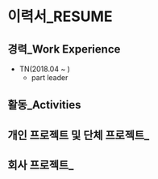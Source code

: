 # 이력서_RESUME








## 경력_Work Experience

- TN(2018.04 ~ )
  - part leader

## 활동_Activities

## 개인 프로젝트 및 단체 프로젝트_

## 회사 프로젝트_
 

